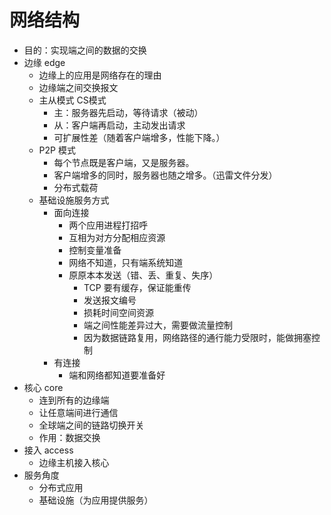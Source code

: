 # 网络结构

- 目的：实现端之间的数据的交换
- 边缘 edge
	- 边缘上的应用是网络存在的理由
	- 边缘端之间交换报文
	- 主从模式 CS模式
		- 主：服务器先启动，等待请求（被动）
		- 从：客户端再启动，主动发出请求
		- 可扩展性差（随着客户端增多，性能下降。）
	- P2P 模式
		- 每个节点既是客户端，又是服务器。
		- 客户端增多的同时，服务器也随之增多。（迅雷文件分发）
		- 分布式载荷
	- 基础设施服务方式
		- 面向连接
			- 两个应用进程打招呼
			- 互相为对方分配相应资源
			- 控制变量准备
			- 网络不知道，只有端系统知道
			- 原原本本发送（错、丢、重复、失序）
				- TCP 要有缓存，保证能重传
				- 发送报文编号
				- 损耗时间空间资源
				- 端之间性能差异过大，需要做流量控制
				- 因为数据链路复用，网络路径的通行能力受限时，能做拥塞控制
		- 有连接
			- 端和网络都知道要准备好
- 核心 core
	- 连到所有的边缘端
	- 让任意端间进行通信
	- 全球端之间的链路切换开关
	- 作用：数据交换
- 接入 access
	- 边缘主机接入核心
- 服务角度
	- 分布式应用
	- 基础设施（为应用提供服务）